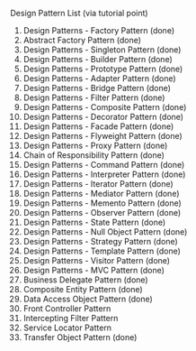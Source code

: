 Design Pattern List (via tutorial point)

1. Design Patterns - Factory Pattern (done)
2. Abstract Factory Pattern (done)
3. Design Patterns - Singleton Pattern (done)
4. Design Patterns - Builder Pattern (done)
5. Design Patterns - Prototype Pattern (done)
6. Design Patterns - Adapter Pattern (done)
7. Design Patterns - Bridge Pattern (done)
8. Design Patterns - Filter Pattern (done)
9. Design Patterns - Composite Pattern (done)
10. Design Patterns - Decorator Pattern (done)
11. Design Patterns - Facade Pattern (done)
12. Design Patterns - Flyweight Pattern (done)
13. Design Patterns - Proxy Pattern (done)
14. Chain of Responsibility Pattern (done)
15. Design Patterns - Command Pattern (done)
16. Design Patterns - Interpreter Pattern (done)
17. Design Patterns - Iterator Pattern (done)
18. Design Patterns - Mediator Pattern (done)
19. Design Patterns - Memento Pattern (done)
20. Design Patterns - Observer Pattern (done)
21. Design Patterns - State Pattern (done)
22. Design Patterns - Null Object Pattern (done)
23. Design Patterns - Strategy Pattern (done)
24. Design Patterns - Template Pattern (done)
25. Design Patterns - Visitor Pattern (done)
26. Design Patterns - MVC Pattern (done)
27. Business Delegate Pattern (done)
28. Composite Entity Pattern (done)
29. Data Access Object Pattern (done)
30. Front Controller Pattern
31. Intercepting Filter Pattern
32. Service Locator Pattern
33. Transfer Object Pattern (done)